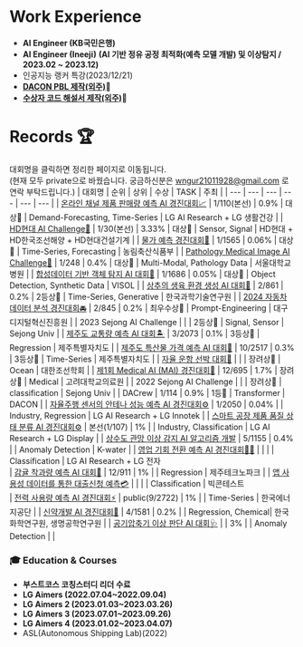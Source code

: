 # Work Experience 
- **AI Engineer (KB국민은행)**
- **AI Engineer (Ineeji)**
 **(AI 기반 정유 공정 최적화(예측 모델 개발) 및 이상탐지 / 2023.02 ~ 2023.12)**
- 인공지능 랭커 특강(2023/12/21)
- [**DACON PBL 제작(외주)**](https://dacon.io/edu/1011)🔗
- [**수상자 코드 해설서 제작(외주)**]()🔗

# Records 🏆
대회명을 클릭하면 정리한 페이지로 이동됩니다.  
(현재 모두 private으로 바꿨습니다. 궁금하신분은 wngur21011928@gmail.com 로 연락 부탁드립니다.)
| 대회명                                              | 순위    | 상위    | 수상 | TASK                 | 주최                           |
| --- | --- | --- | --- | --- | --- |
| [온라인 채널 제품 판매량 예측 AI 경진대회📈](https://github.com/jjuhyeok/LG-Demand_Forecasting) | 1/110(본선) | 0.9%    | 대상🥇 | Demand-Forecasting, Time-Series         | LG AI Research + LG 생활건강  |
| [HD현대 AI Challenge🚜](https://github.com/jjuhyeok/HD-AI_CHALLENGE_FINAL) | 1/30(본선) | 3.33% |  대상🥇 | Sensor, Signal          | HD현대 + HD한국조선해양 + HD현대건설기계 |
| [물가 예측 경진대회🍎](https://github.com/jjuhyeok/Price_Forecasting) | 1/1565 | 0.06% |  대상🥇 | Time-Series, Forecasting          | 농림축산식품부 |
| [Pathology Medical Image AI Challenge🏣](https://github.com/jjuhyeok/SNUH-Pathology_Medical_Image_AI_Challenge) | 1/248  | 0.4% | 대상🥇 | Multi-Modal,    Pathology Data        | 서울대학교병원                  |
| [합성데이터 기반 객체 탐지 AI 대회🚗](https://github.com/jjuhyeok/Visol-Synthetic_Image_Object_Detection/tree/main) | 1/1686 | 0.05% | 대상🥇 | Object Detection,    Synthetic Data   | VISOL                          |
| [상추의 생육 환경 생성 AI 대회🥬](https://github.com/jjuhyeok/KIST_Lettuce-Growth-Environment-Prediction) | 2/861 | 0.2%    | 2등상🥈 | Time-Series, Generative        | 한국과학기술연구원                           |
| [2024 자동차 데이터 분석 경진대회🚘](https://github.com/jjuhyeok/2024_Automotive_Data_Analysis_Competition) | 2/845 | 0.2% | 최우수상🥈 | Prompt-Engineering | 대구디지털혁신진흥원 |
| 2023 Sejong AI Challenge |     |      | 2등상🥈 | Signal, Sensor         | Sejong Univ                           |
| [제주도 교통량 예측 AI 대회🏝️](https://github.com/jjuhyeok/DACON_Jeju_Island_Traffic_Jam_Prediction) | 3/2073 | 0.1% | 3등상🥉 | Regression          | 제주특별자치도                  |
| [제주도 특산물 가격 예측 AI 대회🍊](https://github.com/jjuhyeok/JEJU-Jeju_Island_specialty_price_forecasting) | 10/2517 | 0.3%  | 3등상🥉 | Time-Series         | 제주특별자치도                  |
| [자율 운항 선박 대회🚤](https://github.com/jjuhyeok/KABOAT-2022_Autonomous-ship-competition) |  |    | 장려상🥉 | Ocean          | 대한조선학회   |
| [제1회 Medical AI (MAI) 경진대회🚤](https://github.com/jjuhyeok/KUMC-Medical_AI) | 12/695 |  1.7%  | 장려상🥉 | Medical          | 고려대학교의료원   |
| 2022 Sejong AI Challenge |     |      | 장려상🥉 | classification        | Sejong Univ                           |
| DACrew | 1/114 |   0.9% | 1등🥇 | Transformer          | DACON   |
| [자율주행 센서의 안테나 성능 예측 AI 경진대회⚙️](https://github.com/jjuhyeok/LG-AI_Radar) | 1/2050  | 0.04%    |  | Industry, Regression          | LG AI Research + LG Innotek   |
| [스마트 공장 제품 품질 상태 분류 AI 경진대회⚙️](https://github.com/jjuhyeok/LG-Smart_Factory_3) | 본선(1/107) | 1%  |      | Industry, Classification      | LG AI Research + LG Display   |
| [상수도 관망 이상 감지 AI 알고리즘 개발](https://github.com/jjuhyeok/K-water_anomaly_detection) | 5/1155 | 0.4%  |      | Anomaly Detection | K-water  |
| [영업 기회 전환 예측 AI 경진대회🧑‍💼](https://github.com/jjuhyeok/LG-B2B_Sales) |  |    |     | Classification         |        LG AI Research + LG 전자   
| [감귤 착과량 예측 AI 대회🍊](https://github.com/jjuhyeok/DACON_Citrus) | 12/911 | 1%    |     | Regression          | 제주테크노파크                  |
| [앱 사용성 데이터를 통한 대출신청 예측💳](https://github.com/jjuhyeok/2022_Big_Contest) |  |    |     | Classification         |        빅콘테스트   
| [전력 사용량 예측 AI 경진대회⚡](https://github.com/jjuhyeok/Electricity_Usage_Prediction) | public(9/2722) | 1%    |     | Time-Series         | 한국에너지공단                  |
| [신약개발 AI 경진대회💊](https://github.com/jjuhyeok) | 4/1581 | 0.2%  |     | Regression, Chemical| 한국화학연구원, 생명공학연구원   |
| [공기압축기 이상 판단 AI 대회🩺](https://github.com/jjuhyeok/Anomaly-Detection-of-Air-Compressor) |     | 3%    |     | Anomaly Detection   |                 |


### 🎓 **Education & Courses**
- **부스트코스 <BEYOND AI BASIC> 코칭스터디 리더 수료**
- **LG Aimers (2022.07.04~2022.09.04)**
- **LG Aimers 2 (2023.01.03~2023.03.26)**
- **LG Aimers 3 (2023.07.01~2023.09.26)**
- **LG Aimers 4 (2023.01.02~2023.04.07)**
- ASL(Autonomous Shipping Lab)(2022)
